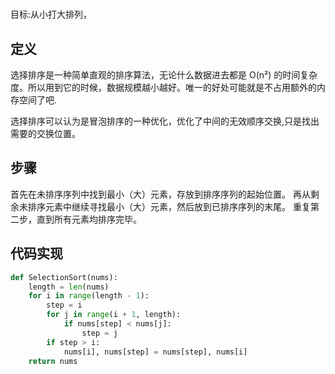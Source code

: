 #

目标:从小打大排列，

## 定义

选择排序是一种简单直观的排序算法，无论什么数据进去都是 O(n²) 的时间复杂度。所以用到它的时候，数据规模越小越好。唯一的好处可能就是不占用额外的内存空间了吧.

选择排序可以认为是冒泡排序的一种优化，优化了中间的无效顺序交换,只是找出需要的交换位置。

## 步骤

首先在未排序序列中找到最小（大）元素，存放到排序序列的起始位置。
再从剩余未排序元素中继续寻找最小（大）元素，然后放到已排序序列的末尾。
重复第二步，直到所有元素均排序完毕。

## 代码实现

```python
def SelectionSort(nums):
    length = len(nums)
    for i in range(length - 1):
        step = i
        for j in range(i + 1, length):
            if nums[step] < nums[j]:
                step = j
        if step > i:
            nums[i], nums[step] = nums[step], nums[i]
    return nums
```
